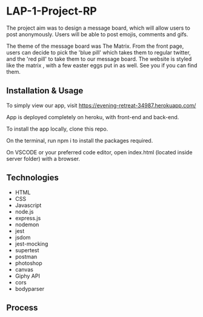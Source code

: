 # LAP-1-Project-RP

The project aim was to design a message board, which will allow users to post anonymously. Users will be able to post emojis, comments and gifs.

The theme of the message board was The Matrix. From the front page, users can decide to pick the 'blue pill' which takes them to regular twitter, and the 'red pill' 
to take them to our message board. The website is styled like the matrix , with a few easter eggs put in as well. See you if you can find them.

## Installation & Usage 

To simply view our app, visit https://evening-retreat-34987.herokuapp.com/

App is deployed completely on heroku, with front-end and back-end.

To install the app locally, clone this repo.

On the terminal, run npm i to install the packages required.

On VSCODE or your preferred code editor, open index.html (located inside server folder) with a browser.

## Technologies

- HTML
- CSS
- Javascript
- node.js
- express.js
- nodemon
- jest
- jsdom
- jest-mocking
- supertest
- postman
- photoshop 
- canvas
- Giphy API
- cors 
- bodyparser

## Process


